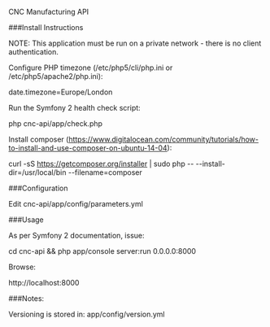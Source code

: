 CNC Manufacturing API

###Install Instructions

NOTE: This application must be run on a private network - there is no client authentication.

Configure PHP timezone (/etc/php5/cli/php.ini or /etc/php5/apache2/php.ini):

date.timezone=Europe/London

Run the Symfony 2 health check script:

php cnc-api/app/check.php

Install composer (https://www.digitalocean.com/community/tutorials/how-to-install-and-use-composer-on-ubuntu-14-04):

curl -sS https://getcomposer.org/installer | sudo php -- --install-dir=/usr/local/bin --filename=composer

###Configuration

Edit cnc-api/app/config/parameters.yml

###Usage

As per Symfony 2 documentation, issue:

cd cnc-api && php app/console server:run 0.0.0.0:8000

Browse:

http://localhost:8000

###Notes:

Versioning is stored in: app/config/version.yml
